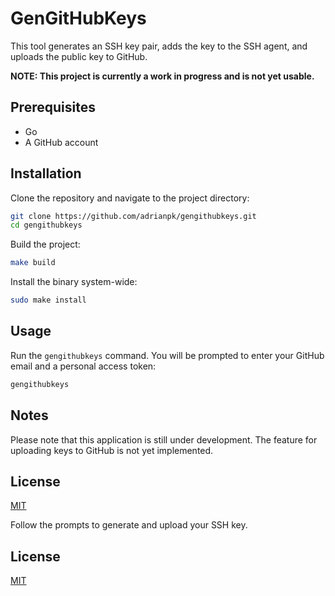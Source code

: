 # GenGitHubKeys

This tool generates an SSH key pair, adds the key to the SSH agent, and uploads the public key to GitHub.

**NOTE: This project is currently a work in progress and is not yet usable.**

## Prerequisites

- Go
- A GitHub account

## Installation

Clone the repository and navigate to the project directory:

```sh
git clone https://github.com/adrianpk/gengithubkeys.git
cd gengithubkeys
```

Build the project:

```sh
make build
```

Install the binary system-wide:

```sh
sudo make install
```

## Usage

Run the `gengithubkeys` command. You will be prompted to enter your GitHub email and a personal access token:

```sh
gengithubkeys
```

## Notes

Please note that this application is still under development.
The feature for uploading keys to GitHub is not yet implemented. 

## License

[MIT](https://choosealicense.com/licenses/mit/)

Follow the prompts to generate and upload your SSH key.

## License

[MIT](https://choosealicense.com/licenses/mit/)